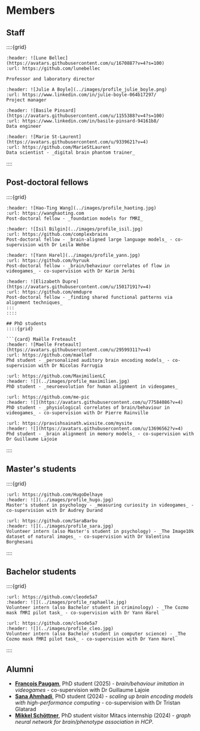 # Members

## Staff

::::{grid}

```{card} Lune Bellec
:header: ![Lune Bellec](https://avatars.githubusercontent.com/u/1670887?v=4?s=100)
:url: https://github.com/lunebellec

Professor and laboratory director
```

```{card} Julie Boyle
:header: ![Julie A Boyle](../images/profile_julie_boyle.png)
:url: https://www.linkedin.com/in/julie-boyle-064b17297/
Project manager
```

```{card} Basile Pinsard
:header: ![Basile Pinsard](https://avatars.githubusercontent.com/u/1155388?v=4?s=100)
:url: https://www.linkedin.com/in/basile-pinsard-94161b8/
Data engineer
```

```{card} Marie St-Laurent
:header: ![Marie St-Laurent](https://avatars.githubusercontent.com/u/9339621?v=4)
:url: https://github.com/MarieStLaurent
Data scientist - _digital brain phantom trainer_
```
::::

## Post-doctoral fellows

::::{grid}

```{card} Hao-Ting Wang
:header: ![Hao-Ting Wang](../images/profile_haoting.jpg)
:url: https://wanghaoting.com
Post-doctoral fellow - _foundation models for fMRI_
```

```{card} Isil Bilgin
:header: ![Isil Bilgin](../images/profile_isil.jpg)
:url: https://github.com/complexbrains
Post-doctoral fellow - _brain-aligned large language models_ - co-supervision with Dr Leila Wehbe
```

```{card} Yann Harel
:header: ![Yann Harel](../images/profile_yann.jpg)
:url: https://github.com/hyruuk
Post-doctoral fellow - _brain/behaviour correlates of flow in videogames_ - co-supervision with Dr Karim Jerbi
```


```{card} Elizabeth DuPre
:header: ![Elizabeth Dupre](https://avatars.githubusercontent.com/u/15017191?v=4)
:url: https://github.com/emdupre
Post-doctoral fellow - _finding shared functional patterns via alignment techniques_
:::
::::

## PhD students
::::{grid}

```{card} Maëlle Freteault
:header: ![Maelle Freteault](https://avatars.githubusercontent.com/u/29599311?v=4)
:url: https://github.com/maelleF
Phd student - _personalized auditory brain encoding models_ - co-supervision with Dr Nicolas Farrugia
```

```{card} Maximilien LeClei
:url: https://github.com/MaximilienLC
:header: ![](../images/profile_maximilien.jpg)
PhD student - _neuroevolution for human alignment in videogames_
```

```{card} Marie-Ève Picard
:url: https://github.com/me-pic
:header: ![](https://avatars.githubusercontent.com/u/77584086?v=4)
PhD student - _physiological correlates of brain/behaviour in videogames_ - co-supervision with Dr Pierre Rainville
```

```{card} Pravish Sainath
:url: https://pravishsainath.wixsite.com/mysite
:header: ![](https://avatars.githubusercontent.com/u/13696562?v=4)
Phd student - _brain alignment in memory models_ - co-supervision with Dr Guillaume Lajoie
```

::::

## Master's students
::::{grid}
```{card} Hugo Delhaye
:url: https://github.com/HugoDelhaye
:header: ![](../images/profile_hugo.jpg)
Master's student in psychology - _measuring curiosity in videogames_ - co-supervision with Dr Audrey Durand
```
```{card} Sara Barbu
:url: https://github.com/SaraBarbu  
:header: ![](../images/profile_sara.jpg)
Volunteer intern (also Master's student in psychology) - _The Image10k dataset of natural images_ - co-supervision with Dr Valentina Borghesani
```
::::

## Bachelor students
::::{grid}
```{card} Raphaëlle Jourde
:url: https://github.com/cleode5a7  
:header: ![](../images/profile_raphaelle.jpg)
Volunteer intern (also Bachelor student in criminology) - _The Cozmo mask fMRI pilot task_ - co-supervision with Dr Yann Harel
```

```{card} Cléo Lam
:url: https://github.com/cleode5a7  
:header: ![](../images/profile_cleo.jpg)
Volunteer intern (also Bachelor student in computer science) - _The Cozmo mask fMRI pilot task_ - co-supervision with Dr Yann Harel
```
::::

## Alumni
 * [**François Paugam**](https://www.linkedin.com/in/françois-paugam-b1835910b/), PhD student (2025) - _brain/behaviour imitation in videogames_ - co-supervision with Dr Guillaume Lajoie
 * [**Sana Ahmhadi**](https://www.linkedin.com/in/sana-ahmadi/), PhD student (2024) - _scaling up brain encoding models with high-performance computing_ - co-supervision with Dr Tristan Glatarad
 * [**Mikkel Schöttner**](https://www.linkedin.com/in/mikkel-schoettner/), PhD student visitor Mitacs internship (2024) - _graph neural network for brain/phenotype association in HCP_.

